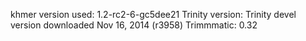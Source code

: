 khmer version used: 1.2-rc2-6-gc5dee21
Trinity version: Trinity devel version downloaded Nov 16, 2014 (r3958)
Trimmmatic: 0.32
